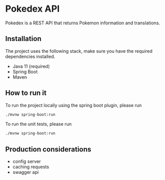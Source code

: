 # Pokedex API

Pokedex is a REST API that returns Pokemon information and translations.

## Installation

The project uses the following stack, make sure you have the required dependencies installed.

* Java 11 (required)
* Spring Boot
* Maven

## How to run it

To run the project locally using the spring boot plugin, please run

```bash
./mvnw spring-boot:run
```

To run the unit tests, please run

```bash
./mvnw spring-boot:run
```

## Production considerations

* config server
* caching requests
* swagger api
